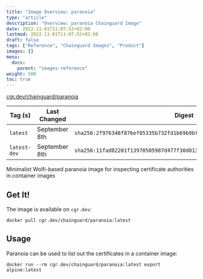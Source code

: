 ```yaml
---
title: "Image Overview: paranoia"
type: "article"
description: "Overview: paranoia Chainguard Image"
date: 2022-11-01T11:07:52+02:00
lastmod: 2022-11-01T11:07:52+02:00
draft: false
tags: ["Reference", "Chainguard Images", "Product"]
images: []
menu:
  docs:
    parent: "images-reference"
weight: 500
toc: true
---
```


[cgr.dev/chainguard/paranoia](https://github.com/chainguard-images/images/tree/main/images/paranoia)

| Tag (s)       | Last Changed  | Digest                                                                    |
|---------------|---------------|---------------------------------------------------------------------------|
|  `latest`     | September 8th | `sha256:2f976348f876ef85335b732fd1b69b9bf2e7f8ced2d5fb58fa7d47ea61623ff6` |
|  `latest-dev` | September 8th | `sha256:11fad82201f13970505987d477f30d013d3cb6261f7c626cba54d53e37d3c796` |



Minimalist Wolfi-based paranoia image for inspecting certificate authorities in container images

## Get It!

The image is available on `cgr.dev`:

```
docker pull cgr.dev/chainguard/paranoia:latest
```

## Usage

Paranoia can be used to list out the certificates in a container image:

```
docker run --rm cgr.dev/chainguard/paranoia:latest export alpine:latest
```


